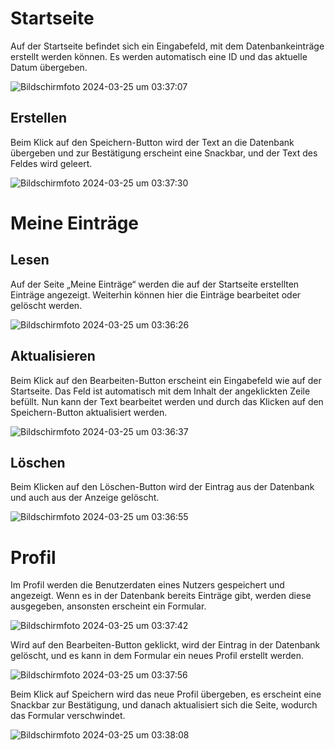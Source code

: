 # Startseite

Auf der Startseite befindet sich ein Eingabefeld, mit dem Datenbankeinträge erstellt werden können. Es werden automatisch eine ID und das aktuelle Datum übergeben.

![Bildschirmfoto 2024-03-25 um 03:37:07](https://github.com/KarimaElSharkawy/WebtechAbgabe/assets/92715986/f85d4770-d5c4-4918-b8ce-02c12de54f26)

## Erstellen

Beim Klick auf den Speichern-Button wird der Text an die Datenbank übergeben und zur Bestätigung erscheint eine Snackbar, und der Text des Feldes wird geleert.

![Bildschirmfoto 2024-03-25 um 03:37:30](https://github.com/KarimaElSharkawy/WebtechAbgabe/assets/92715986/832ec45d-2ddc-46fe-aa62-d65b6f9eeb7f)

# Meine Einträge

## Lesen
Auf der Seite „Meine Einträge“ werden die auf der Startseite erstellten Einträge angezeigt. Weiterhin können hier die Einträge bearbeitet oder gelöscht werden.

![Bildschirmfoto 2024-03-25 um 03:36:26](https://github.com/KarimaElSharkawy/WebtechAbgabe/assets/92715986/63a52e31-3b98-4c9b-a2ec-f5bc6be6f7ce)

## Aktualisieren
Beim Klick auf den Bearbeiten-Button erscheint ein Eingabefeld wie auf der Startseite. Das Feld ist automatisch mit dem Inhalt der angeklickten Zeile befüllt. Nun kann der Text bearbeitet werden und durch das Klicken auf den Speichern-Button aktualisiert werden.

![Bildschirmfoto 2024-03-25 um 03:36:37](https://github.com/KarimaElSharkawy/WebtechAbgabe/assets/92715986/8f29cd95-0f80-41b5-b127-62cf6a350252)

## Löschen
Beim Klicken auf den Löschen-Button wird der Eintrag aus der Datenbank und auch aus der Anzeige gelöscht.

![Bildschirmfoto 2024-03-25 um 03:36:55](https://github.com/KarimaElSharkawy/WebtechAbgabe/assets/92715986/afc8bf62-6ea2-4e26-b84c-4f22797337a1)

# Profil

Im Profil werden die Benutzerdaten eines Nutzers gespeichert und angezeigt. Wenn es in der Datenbank bereits Einträge gibt, werden diese ausgegeben, ansonsten erscheint ein Formular.

![Bildschirmfoto 2024-03-25 um 03:37:42](https://github.com/KarimaElSharkawy/WebtechAbgabe/assets/92715986/3dbf3200-9731-45e9-a4f3-5e7c4828a553)

Wird auf den Bearbeiten-Button geklickt, wird der Eintrag in der Datenbank gelöscht, und es kann in dem Formular ein neues Profil erstellt werden.

![Bildschirmfoto 2024-03-25 um 03:37:56](https://github.com/KarimaElSharkawy/WebtechAbgabe/assets/92715986/282261fe-1f88-4149-a6cc-6b4ecfa416d1)

Beim Klick auf Speichern wird das neue Profil übergeben, es erscheint eine Snackbar zur Bestätigung, und danach aktualisiert sich die Seite, wodurch das Formular verschwindet.

![Bildschirmfoto 2024-03-25 um 03:38:08](https://github.com/KarimaElSharkawy/WebtechAbgabe/assets/92715986/b6f5fa0e-0c3e-4fd2-a127-421f3f9578d9)
